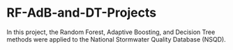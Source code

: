 # RF-AdB-and-DT-Projects
In this project, the Random Forest, Adaptive Boosting, and Decision Tree methods were applied to the National Stormwater Quality Database (NSQD).
